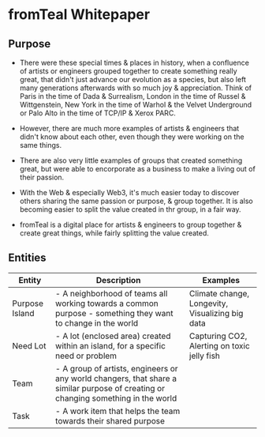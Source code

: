 # fromTeal Whitepaper

## Purpose
- There were these special times & places in history, when a confluence of artists or engineers grouped together to create something really great, that didn't just advance our evolution as a species, but also left many generations afterwards with so much joy & appreciation. Think of Paris in the time of Dada & Surrealism, London in the time of Russel & Wittgenstein, New York in the time of Warhol & the Velvet Underground or Palo Alto in the time of TCP/IP & Xerox PARC.

- However, there are much more examples of artists & engineers that didn't know about each other, even though they were working on the same things.

- There are also very little examples of groups that created something great, but were able to encorporate as a business to make a living out of their passion.

- With the Web & especially Web3, it's much easier today to discover others sharing the same passion or purpose, & group together. It is also becoming easier to split the value created in thr group, in a fair way.

- fromTeal is a digital place for artists & engineers to group together & create great things, while fairly splitting the value created.


## Entities

| Entity | Description | Examples |
| ----------- | ----------- | ----------- |
| Purpose Island | - A neighborhood of teams all working towards a common purpose - something they want to change in the world | Climate change, Longevity, Visualizing big data |
| Need Lot | - A lot (enclosed area) created within an island, for a specific need or problem | Capturing CO2, Alerting on toxic jelly fish |
| Team | - A group of artists, engineers or any world changers, that share a similar purpose of creating or changing something in the world |  |
| Task | - A work item that helps the team towards their shared purpose |  |
